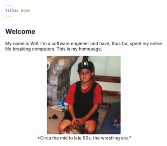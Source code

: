 ```yaml
---
title: Home
---
```



## Welcome

My name is Will. I'm a software engineer and have, thus far, spent my entire life breaking computers. This is my homepage.

<center>
<img src="/images/young-me.jpg" height="250" style="border-radius:.25em;margin-right:.25em">
<br/>
*Circa the mid to late 90s, the wrestling era.*
</center>